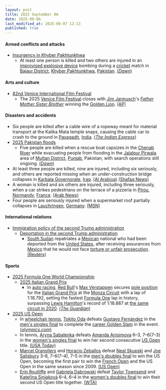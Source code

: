 ```yaml
---
layout: post
title: 2025 September 06
date: 2025-09-06
last_modified_at: 2025-09-07 12:13
published: true
---
```



#### Armed conflicts and attacks

* [Insurgency in Khyber Pakhtunkhwa](https://en.wikipedia.org/wiki/Insurgency_in_Khyber_Pakhtunkhwa "Insurgency in Khyber Pakhtunkhwa")
  * At least one person is killed and two others are injured in an [improvised explosive device](https://en.wikipedia.org/wiki/Improvised_explosive_device "Improvised explosive device") bombing during a [cricket](https://en.wikipedia.org/wiki/Cricket "Cricket") match in [Bajaur District](https://en.wikipedia.org/wiki/Bajaur_District "Bajaur District"), [Khyber Pakhtunkhwa](https://en.wikipedia.org/wiki/Khyber_Pakhtunkhwa "Khyber Pakhtunkhwa"), [Pakistan](https://en.wikipedia.org/wiki/Pakistan "Pakistan"). [(*Dawn*)](https://www.dawn.com/news/1940200/at-least-one-killed-in-kps-bajaur-blast-during-cricket-match-police)

#### Arts and culture

* [82nd Venice International Film Festival](https://en.wikipedia.org/wiki/82nd_Venice_International_Film_Festival "82nd Venice International Film Festival")
  * The 2025 [Venice Film Festival](https://en.wikipedia.org/wiki/Venice_Film_Festival "Venice Film Festival") closes with [Jim Jarmusch](https://en.wikipedia.org/wiki/Jim_Jarmusch "Jim Jarmusch")'s *[Father Mother Sister Brother](https://en.wikipedia.org/wiki/Father_Mother_Sister_Brother "Father Mother Sister Brother")* winning the [Golden Lion](https://en.wikipedia.org/wiki/Golden_Lion "Golden Lion"). [(AP)](https://apnews.com/article/venice-film-festival-awards-2025-441dd2ad0b2346e5edebb3955e16c979)

#### Disasters and accidents

* Six people are killed after a cable wire of a ropeway meant for material transport at the Kalika Mata temple snaps, causing the cable car to crash to the ground in [Pavagadh](https://en.wikipedia.org/wiki/Pavagadh "Pavagadh"), [India](https://en.wikipedia.org/wiki/India "India"). [(*The Indian Express*)](https://indianexpress.com/article/cities/ahmedabad/gujarat-ropeway-accident-cable-wire-snaps-10234298/?ref=archive_pg)
* [2025 Pakistan floods](https://en.wikipedia.org/wiki/2025_Pakistan_floods "2025 Pakistan floods")
  * Five people are killed when a rescue boat capsizes in the [Chenab River](https://en.wikipedia.org/wiki/Chenab_River "Chenab River") while evacuating people from flooding in the [Jalalpur Pirwala](https://en.wikipedia.org/wiki/Jalalpur_Pirwala "Jalalpur Pirwala") area of [Multan District](https://en.wikipedia.org/wiki/Multan_District "Multan District"), [Punjab](https://en.wikipedia.org/wiki/Punjab%2C_Pakistan "Punjab, Pakistan"), Pakistan, with search operations still ongoing. [(*Dawn*)](https://www.dawn.com/news/1940210/five-drown-as-rescue-1122-boat-capsizes-in-multan-amid-flood-evacuation-officials)
* At least three people are killed, nine are injured, including six seriously, and others are reported missing when an under-construction bridge collapses in [Karbala Governorate](https://en.wikipedia.org/wiki/Karbala_Governorate "Karbala Governorate"), [Iraq](https://en.wikipedia.org/wiki/Iraq "Iraq"). [(Al Arabiya)](https://www.alarabiya.net/arab-and-world/iraq/2025/09/06/%D8%A7%D9%84%D8%B9%D8%B1%D8%A7%D9%82-%D9%85%D9%82%D8%AA%D9%84-3-%D9%88%D8%A7%D8%B5%D8%A7%D8%A8%D8%A9-6-%D8%A7%D8%AE%D8%B1%D9%8A%D9%86-%D8%A8%D8%A7%D9%86%D9%87%D9%8A%D8%A7%D8%B1-%D8%AC%D8%B3%D8%B1-%D9%81%D9%8A-%D9%83%D8%B1%D8%A8%D9%84%D8%A7%D8%A1) [(Shafaq News)](https://shafaq.com/en/society/Bridge-collapses-in-Iraq-s-Karbala-Injuries-reported)
* A woman is killed and six others are injured, including three seriously, when a car strikes pedestrians on the terrace of a pizzeria in [Pirou](https://en.wikipedia.org/wiki/Pirou "Pirou"), [Normandy](https://en.wikipedia.org/wiki/Normandy "Normandy"), [France](https://en.wikipedia.org/wiki/France "France"). [(Arab News)](https://www.arabnews.pk/node/2614394/world)
* Four people are seriously injured when a supermarket roof partially collapses in [Lauchringen](https://en.wikipedia.org/wiki/Lauchringen "Lauchringen"), [Germany](https://en.wikipedia.org/wiki/Germany "Germany"). [(MSN)](https://www.msn.com/en-gb/news/world/four-injured-as-supermarket-roof-collapses-in-germany/ar-AA1M1nsH?ocid=msedgntp&pc=U531&cvid=68bd4c71fb53493995074b9643b377f0&ei=18)

#### International relations

* [Immigration policy of the second Trump administration](https://en.wikipedia.org/wiki/Immigration_policy_of_the_second_Trump_administration "Immigration policy of the second Trump administration")
  * [Deportation in the second Trump administration](https://en.wikipedia.org/wiki/Deportation_in_the_second_Trump_administration "Deportation in the second Trump administration")
    * [South Sudan](https://en.wikipedia.org/wiki/South_Sudan "South Sudan") repatriates a [Mexican](https://en.wikipedia.org/wiki/Mexicans "Mexicans") national who had been deported from the [United States](https://en.wikipedia.org/wiki/United_States "United States"), after receiving assurances from [Mexico](https://en.wikipedia.org/wiki/Mexico "Mexico") that he would not face [torture or unfair prosecution](https://en.wikipedia.org/wiki/Human_rights_in_Mexico "Human rights in Mexico"). [(Reuters)](https://www.reuters.com/world/americas/south-sudan-returns-deportee-us-mexico-2025-09-06/)

#### Sports

* [2025 Formula One World Championship](https://en.wikipedia.org/wiki/2025_Formula_One_World_Championship "2025 Formula One World Championship")
  * [2025 Italian Grand Prix](https://en.wikipedia.org/wiki/2025_Italian_Grand_Prix "2025 Italian Grand Prix")
    * In [auto racing](https://en.wikipedia.org/wiki/Auto_racing "Auto racing"), [Red Bull](https://en.wikipedia.org/wiki/Red_Bull_Racing "Red Bull Racing")'s [Max Verstappen](https://en.wikipedia.org/wiki/Max_Verstappen "Max Verstappen") secures [pole position](https://en.wikipedia.org/wiki/Pole_position "Pole position") for the [Italian Grand Prix](https://en.wikipedia.org/wiki/Italian_Grand_Prix "Italian Grand Prix") at the [Monza Circuit](https://en.wikipedia.org/wiki/Monza_Circuit "Monza Circuit") with a lap of 1:18.792, setting the fastest [Formula One](https://en.wikipedia.org/wiki/Formula_One "Formula One") lap in history, surpassing [Lewis Hamilton](https://en.wikipedia.org/wiki/Lewis_Hamilton "Lewis Hamilton")'s record of 1:18.887 at [the same circuit in 2020](https://en.wikipedia.org/wiki/2020_Italian_Grand_Prix "2020 Italian Grand Prix"). [(*The Guardian*)](https://www.theguardian.com/sport/2025/sep/06/max-verstappen-pips-lando-norris-for-italian-f1-grand-prix-pole)
* [2025 US Open](https://en.wikipedia.org/wiki/2025_US_Open_%28tennis%29 "2025 US Open (tennis)")
  * In [wheelchair tennis](https://en.wikipedia.org/wiki/Wheelchair_tennis "Wheelchair tennis"), [Tokito Oda](https://en.wikipedia.org/wiki/Tokito_Oda "Tokito Oda") defeats [Gustavo Fernández](https://en.wikipedia.org/wiki/Gustavo_Fern%C3%A1ndez_%28tennis%29 "Gustavo Fernández (tennis)") in the [men's singles final](https://en.wikipedia.org/wiki/2025_US_Open_%E2%80%93_Wheelchair_men%27s_singles "2025 US Open – Wheelchair men's singles") to complete the [career Golden Slam](https://en.wikipedia.org/wiki/Grand_Slam_%28tennis%29#Golden_Slam "Grand Slam (tennis)") in the event. [(*olympics.com*)](https://www.olympics.com/en/news/us-open-2025-oda-tokito-career-golden-slam-whelchair-singles)
  * In tennis, [Aryna Sabalenka](https://en.wikipedia.org/wiki/Aryna_Sabalenka "Aryna Sabalenka") defeats [Amanda Anisimova](https://en.wikipedia.org/wiki/Amanda_Anisimova "Amanda Anisimova") 6–3, 7–6(7–3) in the [women's singles final](https://en.wikipedia.org/wiki/2025_US_Open_%E2%80%93_Women%27s_singles "2025 US Open – Women's singles") to win her second consecutive [US Open](https://en.wikipedia.org/wiki/US_Open "US Open") title. [(USA Today)](https://www.usatoday.com/story/sports/tennis/open/2025/09/06/us-open-womens-final-results-highlights-sabalenka-anisimova/85992797007/)
  * [Marcel Granollers](https://en.wikipedia.org/wiki/Marcel_Granollers "Marcel Granollers") and [Horacio Zeballos](https://en.wikipedia.org/wiki/Horacio_Zeballos "Horacio Zeballos") defeat [Neal Skupski](https://en.wikipedia.org/wiki/Neal_Skupski "Neal Skupski") and [Joe Salisbury](https://en.wikipedia.org/wiki/Joe_Salisbury "Joe Salisbury") 3–6, 7–6(7–4), 7–5 in the [men's doubles final](https://en.wikipedia.org/wiki/2025_US_Open_%E2%80%93_Men%27s_doubles "2025 US Open – Men's doubles") to win the US Open, becoming the first pair to win the [French Open](https://en.wikipedia.org/wiki/French_Open_%28tennis%29 "French Open (tennis)") and the US Open in the same season since 2009. [(US Open)](https://www.usopen.org/en_US/news/articles/2025-09-06/marcel_granollers_horacio_zeballos_claim_2025_us_open_mens_doubles_title.html)
  * [Erin Routliffe](https://en.wikipedia.org/wiki/Erin_Routliffe "Erin Routliffe") and [Gabriela Dabrowski](https://en.wikipedia.org/wiki/Gabriela_Dabrowski "Gabriela Dabrowski") defeat [Taylor Townsend](https://en.wikipedia.org/wiki/Taylor_Townsend "Taylor Townsend") and [Kateřina Siniaková](https://en.wikipedia.org/wiki/Kate%C5%99ina_Siniakov%C3%A1 "Kateřina Siniaková") 6–4, 6–4 in the [women's doubles final](https://en.wikipedia.org/wiki/2025_US_Open_%E2%80%93_Women%27s_doubles "2025 US Open – Women's doubles") to win their second US Open title together. [(WTA)](https://www.wtatennis.com/news/4357593/dabrowski-routliffe-win-second-us-open-doubles-title)
